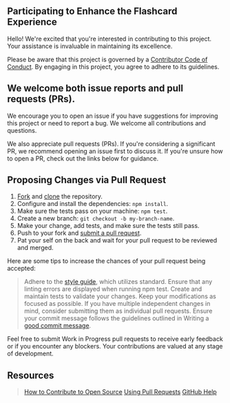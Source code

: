 ## Participating to Enhance the Flashcard Experience

[fork]: https://docs.github.com/en/pull-requests/collaborating-with-pull-requests/working-with-forks
[clone]: https://docs.github.com/en/repositories/creating-and-managing-repositories/cloning-a-repository
[pr]: https://docs.github.com/en/pull-requests/collaborating-with-pull-requests/proposing-changes-to-your-work-with-pull-requests/creating-a-pull-request-from-a-fork
[style]: https://standardjs.com/
[code-of-conduct]: https://docs.github.com/en/site-policy/github-terms/github-community-code-of-conduct

Hello! We're excited that you're interested in contributing to this project. Your assistance is invaluable in maintaining its excellence.

Please be aware that this project is governed by a [Contributor Code of Conduct][code-of-conduct]. By engaging in this project, you agree to adhere to its guidelines.

## We welcome both issue reports and pull requests (PRs).

We encourage you to open an issue if you have suggestions for improving this project or need to report a bug. We welcome all contributions and questions.

We also appreciate pull requests (PRs). If you're considering a significant PR, we recommend opening an issue first to discuss it. If you're unsure how to open a PR, check out the links below for guidance.

## Proposing Changes via Pull Request

1. [Fork][fork] and [clone][clone] the repository.
2. Configure and install the dependencies: `npm install`.
3. Make sure the tests pass on your machine: `npm test`.
4. Create a new branch: `git checkout -b my-branch-name`.
5. Make your change, add tests, and make sure the tests still pass.
6. Push to your fork and [submit a pull request][pr].
7. Pat your self on the back and wait for your pull request to be reviewed and merged.

Here are some tips to increase the chances of your pull request being accepted:

> Adhere to the [style guide][style], which utilizes standard. Ensure that any linting errors are displayed when running npm test.
> Create and maintain tests to validate your changes.
> Keep your modifications as focused as possible. If you have multiple independent changes in mind, consider submitting them as individual pull requests.
> Ensure your commit message follows the guidelines outlined in Writing a [good commit message](http://tbaggery.com/2008/04/19/a-note-about-git-commit-messages.html).


Feel free to submit Work in Progress pull requests to receive early feedback or if you encounter any blockers. Your contributions are valued at any stage of development.

## Resources

> [How to Contribute to Open Source](https://opensource.guide/how-to-contribute/)
> [Using Pull Requests](https://help.github.com/articles/about-pull-requests/)
> [GitHub Help](https://help.github.com)